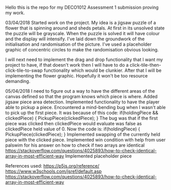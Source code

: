 Hello this is the repo for my DECO1012 Assessment 1 submission proving my work.

03/04/2018
Started work on the project. My idea is a jigsaw puzzle of a flower that is spinning around and sheds petals. At first in its unsolved
state the puzzle will be grayscale. When the puzzle is solved it will have colour and the display will intensify.
I've laid down the groundwork of the initialisation and randomisation of the picture. I've used a placeholder graphic of concentric 
circles to make the randomisation obvious looking.

I will next need to implement the drag and drop functionality that I want my project to have, if that doesn't work then I will have to 
do a click-tile-then-click-tile-to-swap functionality which would be clunkier. After that I will be implementing the flower graphic.
Hopefully it won't be too resource demanding.

05/04/2018
I need to figure out a way to have the different areas of the canvas defined so that the program knows which piece is where. Added 
jigsaw piece area detection. Implemented functionality to have the player able to pickup a piece.
Encountered a mind-bending bug when I wasn't able to pick up the first piece. It was because of this code: 
  if(holdingPiece && clickedPiece) {
    PickupPiece(clickedPiece);
  }
The bug was that if the first piece was clicked then clickedPiece would evaluate was false as clickedPiece held value of 0. 
Now the code is:
  if(holdingPiece) {
    PickupPiece(clickedPiece);
  }
Implemented swapping of the currently held piece with the clicked piece.
Implemented win condition with help from user palswim for his answer on how to check if two arrays are identical
	https://stackoverflow.com/questions/4025893/how-to-check-identical-array-in-most-efficient-way
Implemented placeholder piece

References used:
https://p5js.org/reference/
https://www.w3schools.com/jsref/default.asp
https://stackoverflow.com/questions/4025893/how-to-check-identical-array-in-most-efficient-way
